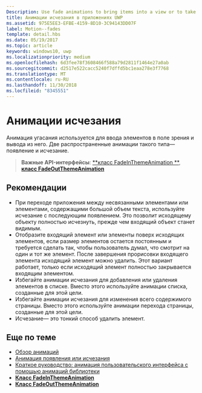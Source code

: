 ```yaml
---
Description: Use fade animations to bring items into a view or to take items out of a view. The two common fade animations are fade-in and fade-out.
title: Анимации исчезания в приложениях UWP
ms.assetid: 975E5EE3-EFBE-4159-8D10-3C94143DD07F
label: Motion--fades
template: detail.hbs
ms.date: 05/19/2017
ms.topic: article
keywords: windows10, uwp
ms.localizationpriority: medium
ms.openlocfilehash: 6d3fee78f3608466f588a79d2811f1464e27a0ab
ms.sourcegitcommit: d2517e522cacc5240f7dffd5bc1eaa278e3f7768
ms.translationtype: MT
ms.contentlocale: ru-RU
ms.lasthandoff: 11/30/2018
ms.locfileid: "8345551"
---
```

# <a name="fade-animations"></a>Анимации исчезания



Анимация угасания используется для ввода элементов в поле зрения и вывода из него. Две распространенные анимации такого типа— появление и исчезание.

> **Важные API-интерфейсы**: [**класс FadeInThemeAnimation **](https://msdn.microsoft.com/library/windows/apps/br210298), [**класс FadeOutThemeAnimation**](https://msdn.microsoft.com/library/windows/apps/br210302)


## <a name="dos-and-donts"></a>Рекомендации


-   При переходе приложения между несвязанными элементами или элементами, содержащими большой объем текста, используйте исчезание с последующим появлением. Это позволит исходящему объекту полностью исчезнуть, прежде чем входящий объект станет видимым.
-   Отобразите входящий элемент или элементы поверх исходящих элементов, если размер элементов остается постоянным и требуется сделать так, чтобы пользователь думал, что смотрит на один и тот же элемент. После завершения прорисовки входящего элемента исходящий элемент можно удалить. Этот вариант работает, только если исходящий элемент полностью закрывается входящим элементом.
-   Избегайте анимации исчезания для добавления или удаления элементов в списке. Вместо этого используйте анимации списка, созданные для этой цели.
-   Избегайте анимации исчезания для изменения всего содержимого страницы. Вместо этого используйте анимации перехода страницы, созданные для этой цели.
-   Исчезание— это тонкий способ удалить элемент.
## <a name="related-articles"></a>Еще по теме

* [Обзор анимаций](https://msdn.microsoft.com/library/windows/apps/mt187350)
* [Анимация появления или исчезания](https://msdn.microsoft.com/library/windows/apps/xaml/jj649429)
* [Краткое руководство: анимация пользовательского интерфейса с помощью анимаций библиотеки](https://msdn.microsoft.com/library/windows/apps/xaml/hh452703)
* [**Класс FadeInThemeAnimation**](https://msdn.microsoft.com/library/windows/apps/br210298)
* [**Класс FadeOutThemeAnimation**](https://msdn.microsoft.com/library/windows/apps/br210302)

 

 




